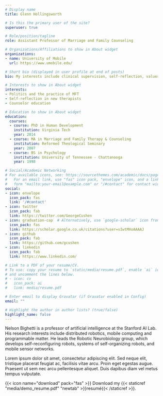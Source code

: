 ```yaml
---
# Display name
title: Glenn Hollingsworth

# Is this the primary user of the site?
superuser: true

# Role/position/tagline
role: Assistant Professor of Marriage and Family Counseling

# Organizations/Affiliations to show in About widget
organizations:
- name: University of Mobile
  url: https://www.umobile.edu/

# Short bio (displayed in user profile at end of posts)
bio: My interests include clinical supervision, self-reflection, values, and pedagogy.

# Interests to show in About widget
interests:
- Politics and the practice of MFT
- Self-reflection in new therapists
- Counselor education

# Education to show in About widget
education:
  courses:
  - course: PhD in Human Development
    institution: Virginia Tech
    year: 2014
  - course: MA in Marriage and Family Therapy & Counseling
    institution: Reformed Theological Seminary
    year: 2007
  - course: BS in Psychology
    institution: University of Tennessee - Chattanooga
    year: 1998

# Social/Academic Networking
# For available icons, see: https://sourcethemes.com/academic/docs/page-builder/#icons
#   For an email link, use "fas" icon pack, "envelope" icon, and a link in the
#   form "mailto:your-email@example.com" or "/#contact" for contact widget.
social:
- icon: envelope
  icon_pack: fas
  link: '/#contact'
- icon: twitter
  icon_pack: fab
  link: https://twitter.com/GeorgeCushen
- icon: graduation-cap  # Alternatively, use `google-scholar` icon from `ai` icon pack
  icon_pack: fas
  link: https://scholar.google.co.uk/citations?user=sIwtMXoAAAAJ
- icon: github
  icon_pack: fab
  link: https://github.com/gcushen
- icon: linkedin
  icon_pack: fab
  link: https://www.linkedin.com/

# Link to a PDF of your resume/CV.
# To use: copy your resume to `static/media/resume.pdf`, enable `ai` icons in `params.toml`, 
# and uncomment the lines below.
# - icon: cv
#   icon_pack: ai
#   link: media/resume.pdf

# Enter email to display Gravatar (if Gravatar enabled in Config)
email: ""

# Highlight the author in author lists? (true/false)
highlight_name: false
---
```


Nelson Bighetti is a professor of artificial intelligence at the Stanford AI Lab. His research interests include distributed robotics, mobile computing and programmable matter. He leads the Robotic Neurobiology group, which develops self-reconfiguring robots, systems of self-organizing robots, and mobile sensor networks.

Lorem ipsum dolor sit amet, consectetur adipiscing elit. Sed neque elit, tristique placerat feugiat ac, facilisis vitae arcu. Proin eget egestas augue. Praesent ut sem nec arcu pellentesque aliquet. Duis dapibus diam vel metus tempus vulputate.

{{< icon name="download" pack="fas" >}} Download my {{< staticref "media/demo_resume.pdf" "newtab" >}}resumé{{< /staticref >}}.
